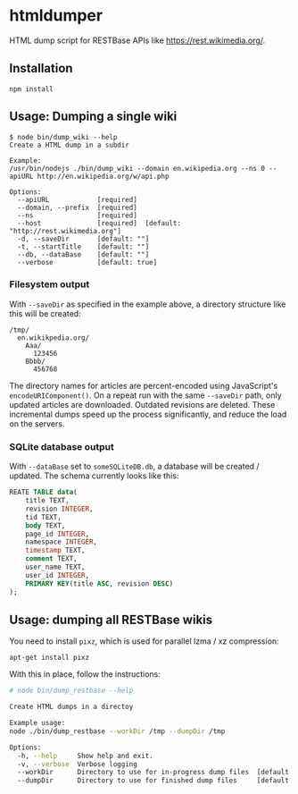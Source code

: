 # htmldumper
HTML dump script for RESTBase APIs like https://rest.wikimedia.org/.

## Installation

`npm install`

## Usage: Dumping a single wiki

```
$ node bin/dump_wiki --help
Create a HTML dump in a subdir

Example:
/usr/bin/nodejs ./bin/dump_wiki --domain en.wikipedia.org --ns 0 --apiURL http://en.wikipedia.org/w/api.php

Options:
  --apiURL            [required]
  --domain, --prefix  [required]
  --ns                [required]
  --host              [required]  [default: "http://rest.wikimedia.org"]
  -d, --saveDir       [default: ""]
  -t, --startTitle    [default: ""]
  --db, --dataBase    [default: ""]
  --verbose           [default: true]
```

### Filesystem output

With `--saveDir` as specified in the example above, a directory structure like
this will be created:

```
/tmp/
  en.wikikpedia.org/
    Aaa/
      123456
    Bbbb/
      456768
```

The directory names for articles are percent-encoded using JavaScript's
`encodeURIComponent()`. On a repeat run with the same `--saveDir` path, only
updated articles are downloaded. Outdated revisions are deleted. These
incremental dumps speed up the process significantly, and reduce the load on
the servers.

### SQLite database output

With `--dataBase` set to `someSQLiteDB.db`, a database will be created /
updated. The schema currently looks like this:

```sql
REATE TABLE data(
    title TEXT,
    revision INTEGER,
    tid TEXT,
    body TEXT,
    page_id INTEGER,
    namespace INTEGER,
    timestamp TEXT,
    comment TEXT,
    user_name TEXT,
    user_id INTEGER,
    PRIMARY KEY(title ASC, revision DESC)
);
```

## Usage: dumping all RESTBase wikis

You need to install `pixz`, which is used for parallel lzma / xz compression:

`apt-get install pixz`

With this in place, follow the instructions:

```bash
# node bin/dump_restbase --help

Create HTML dumps in a directoy

Example usage:
node ./bin/dump_restbase --workDir /tmp --dumpDir /tmp

Options:
  -h, --help     Show help and exit.
  -v, --verbose  Verbose logging
  --workDir      Directory to use for in-progress dump files  [default: "/tmp"]
  --dumpDir      Directory to use for finished dump files     [default: "/tmp"]
```
